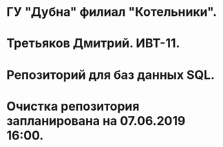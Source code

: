 ﻿# ГУ "Дубна" филиал "Котельники".
# Третьяков Дмитрий. ИВТ-11.
# Репозиторий для баз данных SQL.
# Очистка репозитория запланирована на 07.06.2019 16:00.
